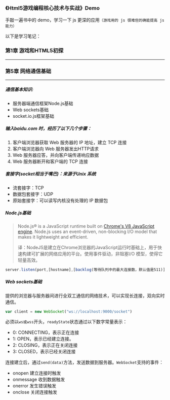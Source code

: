 ### 《Html5游戏编程核心技术与实战》Demo

手敲一遍书中的 demo，学习一下 js 更深的应用`（游戏用的 js 很难但的确能提高 js 能力）`

以下是学习笔记：





### 第1章 游戏和HTML5初探

--------











### 第5章 网络通信基础 

------

##### 通信基本知识: 

* 服务器端通信框架Node.js基础
* Web sockets基础
* socket.io.js框架基础

##### 输入baidu.com 时，经历了以下几个步骤：

1. 客户端浏览器获取 Web 服务器的 IP 地址，建立 TCP 连接
2. 客户端浏览器向 Web 服务器发出HTTP请求
3. Web 服务器应答，并向客户端传递响应数据
4. Web 服务器断开和客户端的 TCP 连接

##### 套接字(socket相当于嘴巴)：来源于Unix 系统

* 流套接字：TCP
* 数据包套接字：UDP
* 原始套接字：可以读写内核没有处理的 IP 数据包

##### Node.js基础

> Node.js® is a JavaScript runtime built on [Chrome's V8 JavaScript engine](https://developers.google.com/v8/). Node.js uses an event-driven, non-blocking I/O model that makes it lightweight and efficient.
>
> 译：NodeJS是建立在Chrome浏览器的JavaScript运行时基础上，用于快速构建可扩展的网络应用的平台。使用事件驱动，非阻塞I/O 模型，使得它轻量高效。



```javascript
server.listen(port,[hostname],[backlog(等待队列中的最大连接数，默认值是511)],[callback])
```

##### Web sockets基础

提供的浏览器与服务器间进行全双工通信的网络技术，可以实现长连接，双向实时通信。

```javascript
var client = new WebSocket("ws://localhost:9000/socket")
```

 必须以`ws或wss`开头，`readyState`状态通过以下数字常量表示：

* 0: CONNECTING，表示正在连接
* 1: OPEN，表示已经建立连接。
* 2: CLOSING，表示正在关闭连接
* 3: CLOSED，表示已经关闭连接

连接建立后，通过`send(data)`方法，发送数据到服务器。`WebSocket`支持的事件：

* onopen 建立连接时触发
* onmessage 收到数据触发
* onerror 发生错误触发
* onclose 关闭连接触发

